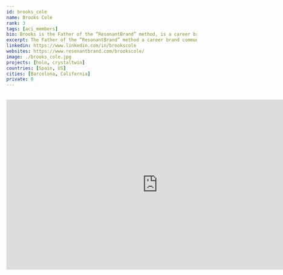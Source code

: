 ```yaml
---
id: brooks_cole
name: Brooks Cole
rank: 3
tags: [aci_members]
bio: Brooks is the Father of the “ResonantBrand” method, is a career brand communications expert, and has been supporting magnificent women and men and their professional and personal brands for three decades, serving leaders at companies like Disney, Time Warner, General Electric, Microsoft, Hewlett-Packard, and dozens of others. He has developed brand strategies for leaders like Barbara Annis, world expert on Gender Intelligence® in organizational leadership; Victoria Hale, the inventor of the “Non-Profit Pharmaceutical company” who is bringing safe and affordable contraception to the women of the world; and Jack Canfield, author of Chicken Soup for the Soul, The Power of Focus for Women, as well as dozens of other female-focused titles, as well as the holder of The Guinness Book of World Records for SEVEN books simultaneously on the NYT best seller list. He has also collaborated with Sam Beard of Sam Beard Gift who has worked with eight US Presidents from JFK to Obama, creating jobs in low-income neighborhoods; and Carlos Santana on his philanthropy Architects of a New Dawn.He has 30 years experience in communication design and over two decades of experience in brand development and strategy, digital marketing platform architecture and execution, interactive media, media technology and production, information architecture and software development for corporate and non-profit clients.Brooks is a patented inventor in information technology (Six Patents); is able to conceive of innovative intellectual property and supervise IP strategy and patent applications.
excerpt: The Father of the “ResonantBrand” method a career brand communications expert.
linkedin: https://www.linkedin.com/in/brookscole
websites: https://www.resonantbrand.com/brookscole/
image: ./brooks_cole.jpg
projects: [holo, crystaltwin]
countries: [Spain, US]
cities: [Barcelona, California]
private: 0
---
```


<BR>

<iframe src="https://player.vimeo.com/video/412765948" width="800" height="450" frameborder="0" allow="autoplay; fullscreen" allowfullscreen></iframe>

<BR>
